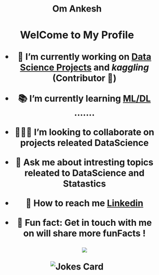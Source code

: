 <h1 align = 'center'>Om Ankesh <h/1>

### WelCome to My Profile

- <b>🔭</b> I’m currently working on <a href="https://github.com/omankesh?tab=repositories">Data Science Projects</a> and _kaggling_ (Contributor 📝)
- <b>📚</b> I’m currently learning [ML/DL](https://github.com/omankesh) .......
- <b>🙋🏽‍♂️</b> I’m looking to collaborate on projects releated DataScience
- <b>🎤</b> Ask me about intresting topics releated to DataScience and Statastics
- <b>📨</b> How to reach me <a href="https://www.linkedin.com/in/om-ankesh/">Linkedin</a>
- <b>💬</b> Fun fact: Get in touch with me on will share more funFacts !

  ![](https://komarev.com/ghpvc/?username=omankesh&color=green)
  
  <!-- Markdown -->

![Jokes Card](https://readme-jokes.vercel.app/api)
